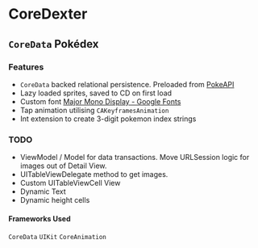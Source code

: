 #  CoreDexter
## `CoreData` Pokédex

### Features

* `CoreData` backed relational persistence. Preloaded from [PokeAPI](https://pokeapi.co)
* Lazy loaded sprites, saved to CD on first load
* Custom font [Major Mono Display - Google Fonts](https://fonts.google.com/specimen/Major+Mono+Display)
* Tap animation utilising `CAKeyframesAnimation`
* Int extension to create 3-digit pokemon index strings

### TODO
* ViewModel / Model for data transactions. Move URLSession logic for images out of Detail View.
* UITableViewDelegate method to get images.
* Custom UITableViewCell View
* Dynamic Text
* Dynamic height cells

#### Frameworks Used
`CoreData` `UIKit` `CoreAnimation`
